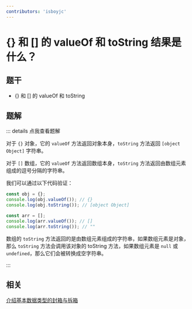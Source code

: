 ```yaml
---
contributors: 'isboyjc'
---
```


# {} 和 [] 的 valueOf 和 toString 结果是什么？

## 题干

- {} 和 [] 的 valueOf 和 toString

## 题解

::: details 点我查看题解

对于 `{}` 对象，它的 `valueOf` 方法返回对象本身，`toString` 方法返回 `[object Object]` 字符串。

对于 `[]` 数组，它的 `valueOf` 方法返回数组本身，`toString` 方法返回由数组元素组成的逗号分隔的字符串。

我们可以通过以下代码验证：

```js
const obj = {};
console.log(obj.valueOf()); // {}
console.log(obj.toString()); // [object Object]

const arr = [];
console.log(arr.valueOf()); // []
console.log(arr.toString()); // ""
```

数组的 `toString` 方法返回的是由数组元素组成的字符串，如果数组元素是对象，那么 `toString` 方法会调用该对象的 toString 方法，如果数组元素是 `null` 或 `undefined`，那么它们会被转换成空字符串。

:::


## 相关

[介绍基本数据类型的封箱与拆箱](./020100_sealing_unboxing.md)